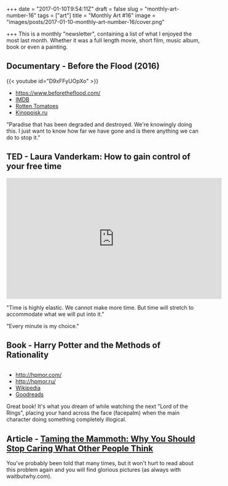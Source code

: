 +++
date = "2017-01-10T9:54:11Z"
draft = false
slug = "monthly-art-number-16"
tags = ["art"]
title = "Monthly Art #16"
image = "images/posts/2017-01-10-monthly-art-number-16/cover.png"

+++
This is a monthly "newsletter", containing a list of what I enjoyed the most
last month. Whether it was a full length movie, short film, music album, book
or even a painting.

<!--more-->

## Documentary - Before the Flood (2016)

{{< youtube id="D9xFFyUOpXo" >}}

- https://www.beforetheflood.com/
- [IMDB](http://www.imdb.com/title/tt5929776/)
- [Rotten Tomatoes](https://www.rottentomatoes.com/m/before_the_flood_2016/)
- [Kinopoisk.ru](https://www.kinopoisk.ru/film/1002696/)

"Paradise that has been degraded and destroyed. We're knowingly doing this. I
just want to know how far we have gone and is there anything we can do to stop
it."

## TED - Laura Vanderkam: How to gain control of your free time

<iframe src="https://embed.ted.com/talks/laura_vanderkam_how_to_gain_control_of_your_free_time" width="560" height="315" frameborder="0" scrolling="no" webkitAllowFullScreen mozallowfullscreen allowFullScreen></iframe>

"Time is highly elastic. We cannot make more time. But time will stretch to
accommodate what we will put into it."

"Every minute is my choice."

## Book - Harry Potter and the Methods of Rationality

<img class="img-rounded" src="/images/posts/2017-01-10-monthly-art-number-16/hpmor.jpg" alt="" title=""/>

- http://hpmor.com/
- http://hpmor.ru/
- [Wikipedia](https://en.wikipedia.org/wiki/Harry_Potter_and_the_Methods_of_Rationality)
- [Goodreads](https://www.goodreads.com/book/show/10016013-harry-potter-and-the-methods-of-rationality)

Great book! It's what you dream of while watching the next "Lord of the Rings",
placing your hand across the face (facepalm) when the main character doing
something completely illogical.

## Article -  [Taming the Mammoth: Why You Should Stop Caring What Other People Think](http://waitbutwhy.com/2014/06/taming-mammoth-let-peoples-opinions-run-life.html)

You've probably been told that many times, but it won't hurt to read about this
problem again and you will find glorious pictures (as always with
waitbutwhy.com).
